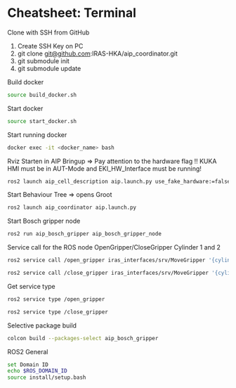 # Cheatsheet: Terminal 

Clone with SSH from GitHub
1. Create SSH Key on PC 
2. git clone git@github.com:IRAS-HKA/aip_coordinator.git
3. git submodule init
4. git submodule update


Build docker
``` bash
source build_docker.sh
```

Start docker
``` bash
source start_docker.sh
```

Start running docker
``` bash
docker exec -it <docker_name> bash
```

Rviz Starten in AIP Bringup => Pay attention to the hardware flag !!
KUKA HMI must be in AUT-Mode and EKI_HW_Interface must be running!

``` bash
ros2 launch aip_cell_description aip.launch.py use_fake_hardware:=false robot_ip:=10.166.32.145
```

Start Behaviour Tree => opens Groot 
``` bash
ros2 launch aip_coordinator aip.launch.py
```

Start Bosch gripper node 
``` bash
ros2 run aip_bosch_gripper aip_bosch_gripper_node 
```

Service call for the ROS node OpenGripper/CloseGripper Cylinder 1 and 2
``` bash
ros2 service call /open_gripper iras_interfaces/srv/MoveGripper '{cylinder_ids: [1,2]}'
```
``` bash
ros2 service call /close_gripper iras_interfaces/srv/MoveGripper '{cylinder_ids: [1,2]}'
```

Get service type 
``` bash
ros2 service type /open_gripper 
```
``` bash
ros2 service type /close_gripper 
```

Selective package build
``` bash
colcon build --packages-select aip_bosch_gripper
```
ROS2 General

``` bash
set Domain ID
echo $ROS_DOMAIN_ID
source install/setup.bash
```
